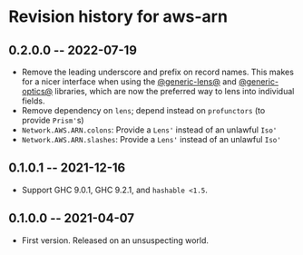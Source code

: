 # Revision history for aws-arn

## 0.2.0.0 -- 2022-07-19

* Remove the leading underscore and prefix on record names. This makes
  for a nicer interface when using the
  [@generic-lens@](https://hackage.haskell.org/package/generic-lens)
  and
  [@generic-optics@](https://hackage.haskell.org/package/generic-optics)
  libraries, which are now the preferred way to lens into individual
  fields.
* Remove dependency on `lens`; depend instead on `profunctors` (to
  provide `Prism'`s)
* `Network.AWS.ARN.colons`: Provide a `Lens'` instead of an unlawful `Iso'`
* `Network.AWS.ARN.slashes`: Provide a `Lens'` instead of an unlawful `Iso'`

## 0.1.0.1 -- 2021-12-16

* Support GHC 9.0.1, GHC 9.2.1, and `hashable <1.5`.

## 0.1.0.0 -- 2021-04-07

* First version. Released on an unsuspecting world.
